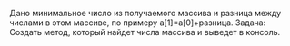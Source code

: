 Дано минимальное число из получаемого массива и разница между числами в этом массиве, по примеру a[1]=a[0]+разница.
Задача:
Создать метод, который найдет числа массива и выведет в консоль.
